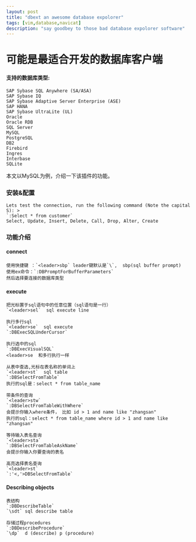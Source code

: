 ```yaml
---
layout: post
title: "dbext an awesome database expolorer" 
tags: [vim,database,navicat]
description: "say goodbey to those bad database expolorer software" 
---
```


可能是最适合开发的数据库客户端
====

#### 支持的数据库类型:

    SAP Sybase SQL Anywhere (SA/ASA)
    SAP Sybase IQ
    SAP Sybase Adaptive Server Enterprise (ASE)
    SAP HANA
    SAP Sybase UltraLite (UL)
    Oracle
    Oracle RDB
    SQL Server
    MySQL
    PostgreSQL
    DB2
    Firebird
    Ingres
    Interbase
    SQLite

本文以MySQL为例，介绍一下该插件的功能。

### 安装&配置
	
	Lets test the connection, run the following command (Note the capital S): >
    `:Select * from customer`
    Select, Update, Insert, Delete, Call, Drop, Alter, Create

### 功能介绍

#### connect

	使用快捷键 ：`<leader>sbp` leader键默认是`\`,  sbp(sql buffer prompt)
    使用ex命令：`:DBPromptForBufferParameters`
	然后选择要连接的数据库类型

#### execute 

	把光标置于sql语句中的任意位置（sql语句是一行）
	`<leader>sel`  sql execute line

	执行多行sql
	`<leader>se`  sql execute 
	`:DBExecSQLUnderCursor`

	执行选中的sql
	`:DBExecVisualSQL`
	<leader>se  和多行执行一样

	从表中查选,光标在表名称的单词上
	`<leader>st`  sql table
	`:DBSelectFromTable`
	执行的sql是：select * from table_name
	
	带条件的查询
	`<leader>stw`
	`:DBSelectFromTableWithWhere`
	会提示你输入where条件， 比如 id > 1 and name like "zhangsan"
	执行的sql：select * from table_name where id > 1 and name like "zhangsan"

	等待输入表名查询
	`<leader>sta`
	`:DBSelectFromTableAskName`
	会提示你输入你要查询的表名
	
	高亮选择表名查询
	`<leader>st`
	`:'<,'>DBSelectFromTable`

#### Describing objects
	
	表结构
	`:DBDescribeTable`
	`\sdt` sql describe table
	
	存储过程procedures
    `:DBDescribeProcedure`
    `\dp`  d (describe) p (procedure)
	


